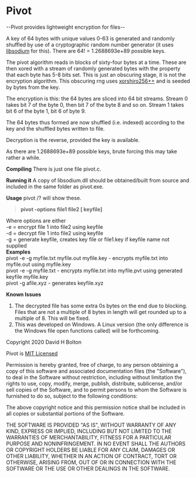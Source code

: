 # Pivot
--Pivot provides lightweight encryption for files--

A key of 64 bytes with unique values 0-63 is generated and randomly shuffled by use of a cryptographic random number generator (it uses [libsodium](https://github.com/jedisct1/libsodium) for this). There are 64! = 1.2688693e+89 possible keys.

The pivot algorithm reads in blocks of sixty-four bytes at a time. These are then xored with a stream of randomly generated bytes with the property that each byte has 5-8 bits set. This is just an obscuring stage, it is not the encryption algorithm. This obscuring rng uses [xorshiro256++](http://prng.di.unimi.it/xoshiro256plus.c) and is seeded by bytes from the key. 

The encryption is this: the 64 bytes are sliced into 64 bit streams. Stream 0 takes bit 7 of the byte 0, then bit 7 of the byte 8 and so on. Stream 1 takes bit 6 of the byte 1, bit 6 of byte 9. 

The 64 bytes thus formed are now shuffled (i.e. indexed) according to the key and the shuffled bytes written to file.

Decryption is the reverse, provided the key is available. 

As there are 1.2688693e+89 possible keys, brute forcing this may take rather a while.  

__Compiling__
There is just one file pivot.c.

__Running it__
A copy of libsodium.dll should be obtained/built from source and included in the same folder as pivot.exe.

__Usage__
pivot /? will show these.

>**pivot -options file1 file2 [ keyfile]**  

Where options are either  
   -e = encrypt file 1 into file2 using keyfile    
   -d = decrypt file 1 into file2 using keyfile    
   -g = generate keyfile, creates key file or file1.key if keyfile name not supplied    
__Examples__  
pivot -e -g myfile.txt myfile.out myfile.key - encrypts myfile.txt into myfile.out using myfile.key  
pivot -e -g myfile.txt   - encrypts myfile.txt into myfile.pvt using generated keyfile myfile.key  
pivot -g afile.xyz       - generates keyfile.xyz  


__Known Issues__
1. The decrypted file has some extra 0s bytes on the end due to blocking. Files that are not a multiple of 8 bytes in length will get rounded up to a multiple of 8. This will be fixed.
2. This was developed on Windows. A Linux version (the only difference is the Windows file open functions called) will be forthcoming. 

Copyright 2020 David H Bolton

Pivot is [MIT Licensed](https://opensource.org/licenses/MIT)

Permission is hereby granted, free of charge, to any person obtaining a copy of this software and associated documentation files (the "Software"), to deal in the Software without restriction, including without limitation the rights to use, copy, modify, merge, publish, distribute, sublicense, and/or sell copies of the Software, and to permit persons to whom the Software is furnished to do so, subject to the following conditions:

The above copyright notice and this permission notice shall be included in all copies or substantial portions of the Software.

THE SOFTWARE IS PROVIDED "AS IS", WITHOUT WARRANTY OF ANY KIND, EXPRESS OR IMPLIED, INCLUDING BUT NOT LIMITED TO THE WARRANTIES OF MERCHANTABILITY, FITNESS FOR A PARTICULAR PURPOSE AND NONINFRINGEMENT. IN NO EVENT SHALL THE AUTHORS OR COPYRIGHT HOLDERS BE LIABLE FOR ANY CLAIM, DAMAGES OR OTHER LIABILITY, WHETHER IN AN ACTION OF CONTRACT, TORT OR OTHERWISE, ARISING FROM, OUT OF OR IN CONNECTION WITH THE SOFTWARE OR THE USE OR OTHER DEALINGS IN THE SOFTWARE.
